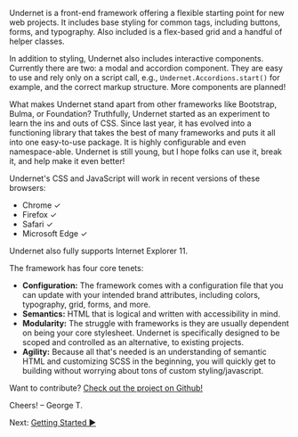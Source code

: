 Undernet is a front-end framework offering a flexible starting point for new web projects. It includes base styling for common tags, including buttons, forms, and typography. Also included is a flex-based grid and a handful of helper classes.

In addition to styling, Undernet also includes interactive components. Currently there are two: a modal and accordion component. They are easy to use and rely only on a script call, e.g., `Undernet.Accordions.start()` for example, and the correct markup structure. More components are planned!

What makes Undernet stand apart from other frameworks like Bootstrap, Bulma, or Foundation? Truthfully, Undernet started as an experiment to learn the ins and outs of CSS. Since last year, it has evolved into a functioning library that takes the best of many frameworks and puts it all into one easy-to-use package. It is highly configurable and even namespace-able. Undernet is still young, but I hope folks can use it, break it, and help make it even better!

Undernet's CSS and JavaScript will work in recent versions of these browsers:

- Chrome ✓
- Firefox ✓
- Safari ✓
- Microsoft Edge ✓

Undernet also fully supports Internet Explorer 11.

The framework has four core tenets:

- **Configuration:** The framework comes with a configuration file that you can update with your intended brand attributes, including colors, typography, grid, forms, and more.
- **Semantics:** HTML that is logical and written with accessibility in mind.
- **Modularity:** The struggle with frameworks is they are usually dependent on being your core stylesheet. Undernet is specifically designed to be scoped and controlled as an alternative, to existing projects.
- **Agility:** Because all that's needed is an understanding of semantic HTML and customizing SCSS in the beginning, you will quickly get to building without worrying about tons of custom styling/javascript.

Want to contribute? [Check out the project on Github!](https://www.github.com/geotrev/undernet)

Cheers!
– George T.

Next: [Getting Started ►](getting-started)
